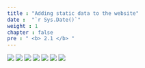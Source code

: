 ```yaml
---
title : "Adding static data to the website"
date :  "`r Sys.Date()`" 
weight : 1
chapter : false
pre : " <b> 2.1 </b> "
---
```


![](../../WorkShop2/02.static-s3/2.1.add-data/22.png?featherlight=false&width=90pc)
![](../../WorkShop2/02.static-s3/2.1.add-data/23.png?featherlight=false&width=90pc)
![](../../WorkShop2/02.static-s3/2.1.add-data/24.png?featherlight=false&width=90pc)
![](../../WorkShop2/02.static-s3/2.1.add-data/25.png?featherlight=false&width=90pc)
![](../../WorkShop2/02.static-s3/2.1.add-data/26.png?featherlight=false&width=90pc)
![](../../WorkShop2/02.static-s3/2.1.add-data/27.png?featherlight=false&width=90pc)
![](../../WorkShop2/02.static-s3/2.1.add-data/28.png?featherlight=false&width=90pc)